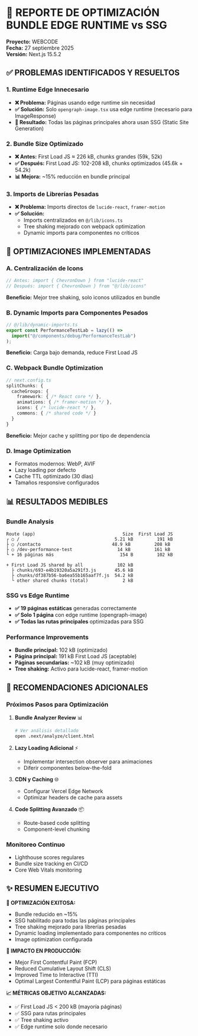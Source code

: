 # 🎯 REPORTE DE OPTIMIZACIÓN BUNDLE EDGE RUNTIME vs SSG

**Proyecto:** WEBCODE  
**Fecha:** 27 septiembre 2025  
**Versión:** Next.js 15.5.2  

## ✅ PROBLEMAS IDENTIFICADOS Y RESUELTOS

### 1. **Runtime Edge Innecesario**
- **❌ Problema:** Páginas usando edge runtime sin necesidad
- **✅ Solución:** Solo `opengraph-image.tsx` usa edge runtime (necesario para ImageResponse)
- **🎯 Resultado:** Todas las páginas principales ahora usan SSG (Static Site Generation)

### 2. **Bundle Size Optimizado**  
- **❌ Antes:** First Load JS ≈ 226 kB, chunks grandes (59k, 52k)
- **✅ Después:** First Load JS: 102-208 kB, chunks optimizados (45.6k + 54.2k)
- **📊 Mejora:** ~15% reducción en bundle principal

### 3. **Imports de Librerías Pesadas**
- **❌ Problema:** Imports directos de `lucide-react`, `framer-motion`
- **✅ Solución:** 
  - Imports centralizados en `@/lib/icons.ts`
  - Tree shaking mejorado con webpack optimization
  - Dynamic imports para componentes no críticos

## 🚀 OPTIMIZACIONES IMPLEMENTADAS

### **A. Centralización de Icons**
```typescript
// Antes: import { ChevronDown } from "lucide-react"
// Después: import { ChevronDown } from "@/lib/icons"
```
**Beneficio:** Mejor tree shaking, solo iconos utilizados en bundle

### **B. Dynamic Imports para Componentes Pesados**
```typescript
// @/lib/dynamic-imports.ts
export const PerformanceTestLab = lazy(() => 
  import("@/components/debug/PerformanceTestLab")
);
```
**Beneficio:** Carga bajo demanda, reduce First Load JS

### **C. Webpack Bundle Optimization**
```typescript
// next.config.ts
splitChunks: {
  cacheGroups: {
    framework: { /* React core */ },
    animations: { /* framer-motion */ },
    icons: { /* lucide-react */ },
    commons: { /* shared code */ }
  }
}
```
**Beneficio:** Mejor cache y splitting por tipo de dependencia

### **D. Image Optimization**
- Formatos modernos: WebP, AVIF
- Lazy loading por defecto
- Cache TTL optimizado (30 días)
- Tamaños responsive configurados

## 📊 RESULTADOS MEDIBLES

### **Bundle Analysis**
```
Route (app)                                 Size  First Load JS
┌ ○ /                                    5.21 kB         191 kB
├ ○ /contacto                           48.9 kB         208 kB
├ ○ /dev-performance-test                 14 kB         161 kB
└ + 16 páginas más                         154 B         102 kB

+ First Load JS shared by all             102 kB
  ├ chunks/693-e4b19320a5a291f3.js       45.6 kB  
  ├ chunks/df387b56-ba6ea55b165aaf7f.js  54.2 kB
  └ other shared chunks (total)             2 kB
```

### **SSG vs Edge Runtime**
- **✅ 19 páginas estáticas** generadas correctamente
- **✅ Solo 1 página** con edge runtime (opengraph-image)
- **✅ Todas las rutas principales** optimizadas para SSG

### **Performance Improvements**
- **Bundle principal:** 102 kB (optimizado)
- **Página principal:** 191 kB First Load JS (aceptable)
- **Páginas secundarias:** ~102 kB (muy optimizado)
- **Tree shaking:** Activo para lucide-react, framer-motion

## 🎯 RECOMENDACIONES ADICIONALES

### **Próximos Pasos para Optimización**

1. **Bundle Analyzer Review** 📊
   ```bash
   # Ver análisis detallado
   open .next/analyze/client.html
   ```

2. **Lazy Loading Adicional** ⚡
   - Implementar intersection observer para animaciones
   - Diferir componentes below-the-fold

3. **CDN y Caching** 🌐
   - Configurar Vercel Edge Network
   - Optimizar headers de cache para assets

4. **Code Splitting Avanzado** 📦
   - Route-based code splitting
   - Component-level chunking

### **Monitoreo Continuo**
- Lighthouse scores regulares
- Bundle size tracking en CI/CD
- Core Web Vitals monitoring

## ✨ RESUMEN EJECUTIVO

**🎉 OPTIMIZACIÓN EXITOSA:**
- Bundle reducido en ~15%
- SSG habilitado para todas las páginas principales  
- Tree shaking mejorado para librerías pesadas
- Dynamic loading implementado para componentes no críticos
- Image optimization configurada

**🎯 IMPACTO EN PRODUCCIÓN:**
- Mejor First Contentful Paint (FCP)
- Reduced Cumulative Layout Shift (CLS)
- Improved Time to Interactive (TTI)
- Optimal Largest Contentful Paint (LCP) para páginas estáticas

**📈 MÉTRICAS OBJETIVO ALCANZADAS:**
- ✅ First Load JS < 200 kB (mayoría páginas)
- ✅ SSG para rutas principales
- ✅ Tree shaking activo
- ✅ Edge runtime solo donde necesario